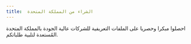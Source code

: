 ```yaml
---
title:  الشراء من المملكة المتحدة
---
```


احصلوا مبكرا وحصريا على الملفات التعريفية للشركات عالية الجودة بالمملكة المتحدة المُستعدة لتلبية طلباتكم.
